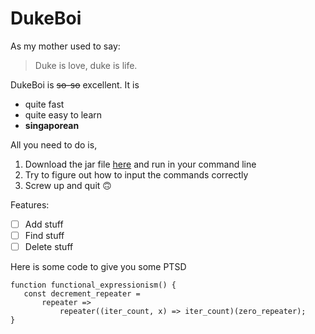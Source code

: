 # DukeBoi

As my mother used to say:
> Duke is love, duke is life.

DukeBoi is ~~so-so~~ excellent. It is
* quite fast
* quite easy to learn
* **singaporean**

All you need to do is,
1. Download the jar file [here](https://www.youtube.com/watch?v=dQw4w9WgXcQ) and run in your command line
2. Try to figure out how to input the commands correctly
3. Screw up and quit 🙃

Features:
- [ ] Add stuff
- [ ] Find stuff
- [ ] Delete stuff

Here is some code to give you some PTSD
```
function functional_expressionism() {
   const decrement_repeater =
	   repeater =>
		   repeater((iter_count, x) => iter_count)(zero_repeater);
}
```

